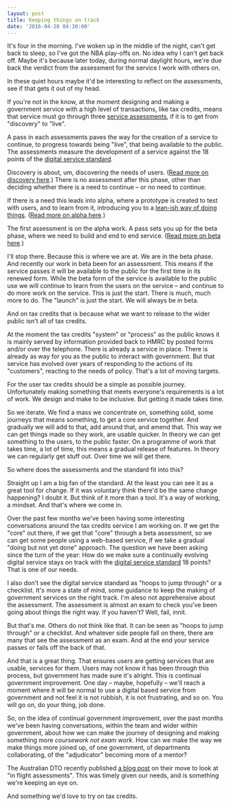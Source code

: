```yaml
---
layout: post
title: Keeping things on track
date: '2016-04-28 04:30:00'
---
```

It's four in the morning. I've woken up in the middle of the night, can't get back to sleep, so I've got the NBA play-offs on. No idea why I can't get back off. Maybe it's because later today, during normal daylight hours, we're due back the verdict from the assessment for the service I work with others on.

In these quiet hours maybe it'd be interesting to reflect on the assessments, see if that gets it out of my head.

If you're not in the know, at the moment designing and making a government service with a high level of transactions, like tax credits, means that service must go through three [service assessments](https://www.gov.uk/service-manual/service-assessments), if it is to get from "discovery" to "live".

A pass in each assessments paves the way for the creation of a service to continue, to progress towards being "live", that being available to the public. The assessments measure the development of a service against the 18 points of the [digital service standard](https://www.gov.uk/service-manual/digital-by-default).

Discovery is about, um, discovering the needs of users. ([Read more on discovery here](https://www.gov.uk/service-manual/phases/discovery.html).) There is no assessment after this phase, other than deciding whether there is a need to continue – or no need to continue.

If there is a need this leads into alpha, where a prototype is created to test with users, and to learn from it, introducing you to a [lean-ish way of doing things](http://theleanstartup.com/principles). ([Read more on alpha here](https://www.gov.uk/service-manual/phases/alpha.html).)

The first assessment is on the alpha work. A pass sets you up for the beta phase, where we need to build and end to end service. ([Read more on beta here](https://www.gov.uk/service-manual/phases/beta).)

I'll stop there. Because this is where we are at. We are in the beta phase. And recently our work in beta been for an assessment. This means if the service passes it will be available to the public for the first time in its renewed form. While the beta form of the service is available to the public use we will continue to learn from the users on the service – and continue to do more work on the service. This is just the start. There is much, much more to do. The "launch" is just the start. We will always be in beta.

And on tax credits that is because what we want to release to the wider public isn't all of tax credits.

At the moment the tax credits "system" or "process" as the public knows it is mainly served by information provided back to HMRC by posted forms and/or over the telephone. There is already a service in place. There is already as way for you as the public to interact with government. But that service has evolved over years of responding to the actions of its "customers", reacting to the needs of policy. That's a lot of moving targets.

For the user tax credits should be a simple as possible journey. Unfortunately making something that meets everyone's requirements is a lot of work. We design and make to be inclusive. But getting it made takes time.

So we iterate. We find a mass we concentrate on, something solid, some journeys that means something, to get a core service together. And gradually we will add to that, add around that, and amend that. This way we can get things made so they work, are usable quicker. In theory we can get something to the users, to the public faster. On a programme of work that takes time, a lot of time, this means a gradual release of features. In theory we can regularly get stuff out. Over time we will get there.

So where does the assessments and the standard fit into this?

Straight up I am a big fan of the standard. At the least you can see it as a great tool for change. If it was voluntary think there'd be the same change happening? I doubt it. But think of it more than a tool. It's a way of working, a mindset. And that's where we come in.

Over the past few months we've been having some interesting conversations around the tax credits service I am working on. If we get the "core" out there, if we get that "core" through a beta assessment, so we can get some people using a web-based service, if we take a gradual "doing but not yet done" approach. The question we have been asking since the turn of the year: How do we make sure a continually evolving digital service stays on track with the [digital service standard](https://www.gov.uk/service-manual/digital-by-default) 18 points? That is one of our needs.

I also don't see the digital service standard as "hoops to jump through" or a checklist. It's more a state of mind, some guidance to keep the making of government services on the right track. I'm aleso not apprehensive about the assessment. The assessment is almost an exam to check you've been going about things the right way. If you haven't? Well, fail, innit.

But that's me. Others do not think like that. It can be seen as "hoops to jump through" or a checklist. And whatever side people fall on there, there are many that see the assessment as an exam. And at the end your service passes or fails off the back of that.

And that is a great thing. That ensures users are getting services that are usable, services for them. Users may not know it has been through this process, but government has made sure it's alright. This is continual government improvement. One day – maybe, hopefully – we'll reach a moment where it will be normal to use a digital based service from government and not feel it is not rubbish, it is not frustrating, and so on. You will go on, do your thing, job done.

So, on the idea of continual government improvement, over the past months we've been having conversations, within the team and wider within government, about how we can make the journey of designing and making something more *coursework not exam work*. How can we make the way we make things more joined up, of one government, of departments collaborating, of the "adjudicator" becoming more of a mentor?

The Australian DTO recently published [a blog post](https://www.dto.gov.au/blog/in-flight-assessment-model/) on their move to look at "in flight assessments". This was timely given our needs, and is something we're keeping an eye on.

And something we'd love to try on tax credits.
